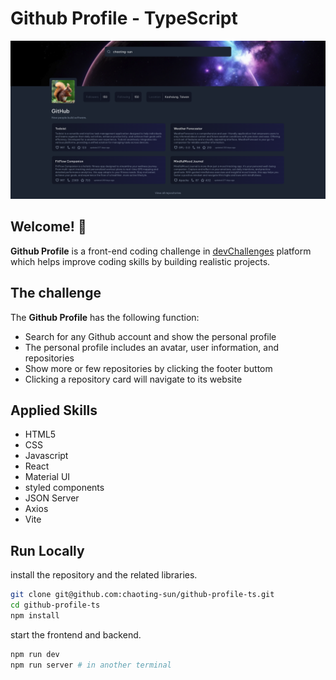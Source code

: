 # Github Profile - TypeScript
![Design Preview](./design/webpage.png)

## Welcome! 👋

**Github Profile** is a front-end coding challenge in [devChallenges](https://devchallenges.io/) platform which helps improve coding skills by building realistic projects.

## The challenge

The **Github Profile** has the following function:

- Search for any Github account and show the personal profile
- The personal profile includes an avatar, user information, and repositories
- Show more or few repositories by clicking the footer buttom
- Clicking a repository card will navigate to its website

## Applied Skills

- HTML5
- CSS
- Javascript
- React
- Material UI
- styled components
- JSON Server
- Axios
- Vite

## Run Locally

install the repository and the related libraries.

```bash
git clone git@github.com:chaoting-sun/github-profile-ts.git
cd github-profile-ts
npm install
```

start the frontend and backend.

```bash
npm run dev
npm run server # in another terminal
```